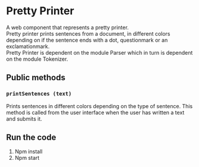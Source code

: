 # Pretty Printer

A web component that represents a pretty printer. <br>
Pretty printer prints sentences from a document, in different colors depending on if the sentence ends with a dot, questionmark or an exclamationmark. <br>
Pretty Printer is dependent on the module Parser which in turn is dependent on the module Tokenizer.

## Public methods

### `printSentences (text)`
Prints sentences in different colors depending on the type of sentence. This method is called from the user interface when the user has written a text and submits it.

## Run the code
1. Npm install
2. Npm start